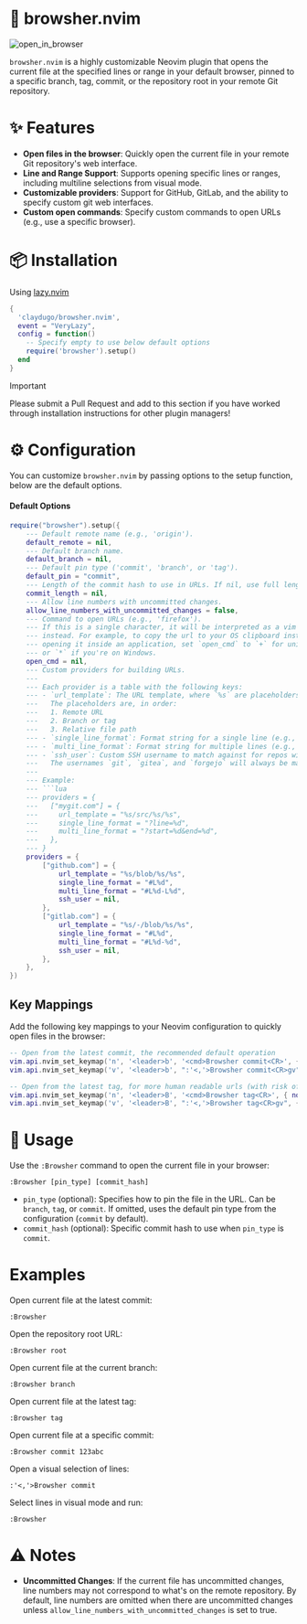 # 📖 browsher.nvim

![open_in_browser](https://github.com/user-attachments/assets/06ea7885-877d-44be-83f8-43fbd0497208)

`browsher.nvim` is a highly customizable Neovim plugin that opens the current file at the specified lines or range in your default browser, pinned to a specific branch, tag, commit, or the repository root in your remote Git repository.

# ✨ Features

- **Open files in the browser**: Quickly open the current file in your remote Git repository's web interface.
- **Line and Range Support**: Supports opening specific lines or ranges, including multiline selections from visual mode.
- **Customizable providers**: Support for GitHub, GitLab, and the ability to specify custom git web interfaces.
- **Custom open commands**: Specify custom commands to open URLs (e.g., use a specific browser).

# 📦 Installation
Using [lazy.nvim](https://github.com/folke/lazy.nvim)

```lua
{
  'claydugo/browsher.nvim',
  event = "VeryLazy",
  config = function()
    -- Specify empty to use below default options
    require('browsher').setup()
  end
}
```
> [!IMPORTANT]
> Please submit a Pull Request and add to this section if you have worked through installation instructions for other plugin managers!

# ⚙️ Configuration

You can customize `browsher.nvim` by passing options to the setup function, below are the default options.

#### Default Options
```lua
require("browsher").setup({
    --- Default remote name (e.g., 'origin').
    default_remote = nil,
    --- Default branch name.
    default_branch = nil,
    --- Default pin type ('commit', 'branch', or 'tag').
    default_pin = "commit",
    --- Length of the commit hash to use in URLs. If nil, use full length. (40)
    commit_length = nil,
    --- Allow line numbers with uncommitted changes.
    allow_line_numbers_with_uncommitted_changes = false,
    --- Command to open URLs (e.g., 'firefox').
    --- If this is a single character, it will be interpreted as a vim register
    --- instead. For example, to copy the url to your OS clipboard instead of
    --- opening it inside an application, set `open_cmd` to `+` for unix systems,
    --- or `*` if you're on Windows.
    open_cmd = nil,
    --- Custom providers for building URLs.
    ---
    --- Each provider is a table with the following keys:
    --- - `url_template`: The URL template, where `%s` are placeholders.
    ---   The placeholders are, in order:
    ---   1. Remote URL
    ---   2. Branch or tag
    ---   3. Relative file path
    --- - `single_line_format`: Format string for a single line (e.g., `#L%d`).
    --- - `multi_line_format`: Format string for multiple lines (e.g., `#L%d-L%d`).
    --- - `ssh_user`: Custom SSH username to match against for repos with an SSH origin.
    ---   The usernames `git`, `gitea`, and `forgejo` will always be matched. Can be `nil`.
    ---
    --- Example:
    --- ```lua
    --- providers = {
    ---   ["mygit.com"] = {
    ---     url_template = "%s/src/%s/%s",
    ---     single_line_format = "?line=%d",
    ---     multi_line_format = "?start=%d&end=%d",
    ---   },
    --- }
    providers = {
        ["github.com"] = {
            url_template = "%s/blob/%s/%s",
            single_line_format = "#L%d",
            multi_line_format = "#L%d-L%d",
            ssh_user = nil,
        },
        ["gitlab.com"] = {
            url_template = "%s/-/blob/%s/%s",
            single_line_format = "#L%d",
            multi_line_format = "#L%d-%d",
            ssh_user = nil,
        },
    },
})
```

## Key Mappings

Add the following key mappings to your Neovim configuration to quickly open files in the browser:

```lua
-- Open from the latest commit, the recommended default operation
vim.api.nvim_set_keymap('n', '<leader>b', '<cmd>Browsher commit<CR>', { noremap = true, silent = true })
vim.api.nvim_set_keymap('v', '<leader>b', ":'<,'>Browsher commit<CR>gv", { noremap = true, silent = true })

-- Open from the latest tag, for more human readable urls (with risk of outdated line numbers)
vim.api.nvim_set_keymap('n', '<leader>B', '<cmd>Browsher tag<CR>', { noremap = true, silent = true })
vim.api.nvim_set_keymap('v', '<leader>B', ":'<,'>Browsher tag<CR>gv", { noremap = true, silent = true })
```

# 🚀 Usage

Use the `:Browsher` command to open the current file in your browser:

```
:Browsher [pin_type] [commit_hash]
```

* `pin_type` (optional): Specifies how to pin the file in the URL. Can be `branch`, `tag`, or `commit`.
    If omitted, uses the default pin type from the configuration (`commit` by default).
* `commit_hash` (optional): Specific commit hash to use when `pin_type` is `commit`.

# Examples

Open current file at the latest commit:

```
:Browsher
```

Open the repository root URL:

```
:Browsher root
```

Open current file at the current branch:

```
:Browsher branch
```

Open current file at the latest tag:

```
:Browsher tag
```

Open current file at a specific commit:

```
:Browsher commit 123abc
```

Open a visual selection of lines:
```
:'<,'>Browsher commit
```

Select lines in visual mode and run:

```
:Browsher
```

# ⚠️ Notes

* **Uncommitted Changes**: If the current file has uncommitted changes, line numbers may not correspond to what's on the remote repository. By default, line numbers are omitted when there are uncommitted changes unless `allow_line_numbers_with_uncommitted_changes` is set to true.
